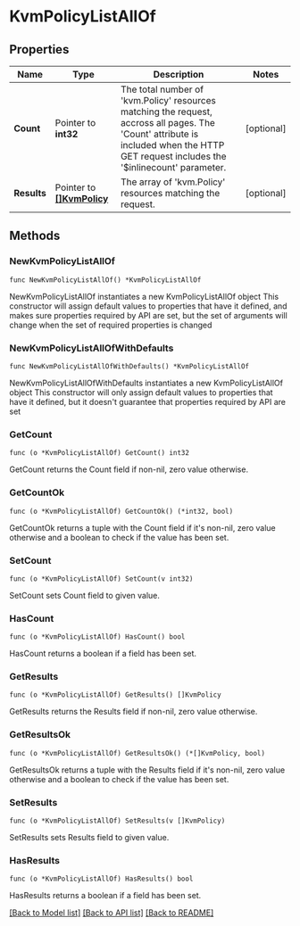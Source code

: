 # KvmPolicyListAllOf

## Properties

Name | Type | Description | Notes
------------ | ------------- | ------------- | -------------
**Count** | Pointer to **int32** | The total number of &#39;kvm.Policy&#39; resources matching the request, accross all pages. The &#39;Count&#39; attribute is included when the HTTP GET request includes the &#39;$inlinecount&#39; parameter. | [optional] 
**Results** | Pointer to [**[]KvmPolicy**](kvm.Policy.md) | The array of &#39;kvm.Policy&#39; resources matching the request. | [optional] 

## Methods

### NewKvmPolicyListAllOf

`func NewKvmPolicyListAllOf() *KvmPolicyListAllOf`

NewKvmPolicyListAllOf instantiates a new KvmPolicyListAllOf object
This constructor will assign default values to properties that have it defined,
and makes sure properties required by API are set, but the set of arguments
will change when the set of required properties is changed

### NewKvmPolicyListAllOfWithDefaults

`func NewKvmPolicyListAllOfWithDefaults() *KvmPolicyListAllOf`

NewKvmPolicyListAllOfWithDefaults instantiates a new KvmPolicyListAllOf object
This constructor will only assign default values to properties that have it defined,
but it doesn't guarantee that properties required by API are set

### GetCount

`func (o *KvmPolicyListAllOf) GetCount() int32`

GetCount returns the Count field if non-nil, zero value otherwise.

### GetCountOk

`func (o *KvmPolicyListAllOf) GetCountOk() (*int32, bool)`

GetCountOk returns a tuple with the Count field if it's non-nil, zero value otherwise
and a boolean to check if the value has been set.

### SetCount

`func (o *KvmPolicyListAllOf) SetCount(v int32)`

SetCount sets Count field to given value.

### HasCount

`func (o *KvmPolicyListAllOf) HasCount() bool`

HasCount returns a boolean if a field has been set.

### GetResults

`func (o *KvmPolicyListAllOf) GetResults() []KvmPolicy`

GetResults returns the Results field if non-nil, zero value otherwise.

### GetResultsOk

`func (o *KvmPolicyListAllOf) GetResultsOk() (*[]KvmPolicy, bool)`

GetResultsOk returns a tuple with the Results field if it's non-nil, zero value otherwise
and a boolean to check if the value has been set.

### SetResults

`func (o *KvmPolicyListAllOf) SetResults(v []KvmPolicy)`

SetResults sets Results field to given value.

### HasResults

`func (o *KvmPolicyListAllOf) HasResults() bool`

HasResults returns a boolean if a field has been set.


[[Back to Model list]](../README.md#documentation-for-models) [[Back to API list]](../README.md#documentation-for-api-endpoints) [[Back to README]](../README.md)


